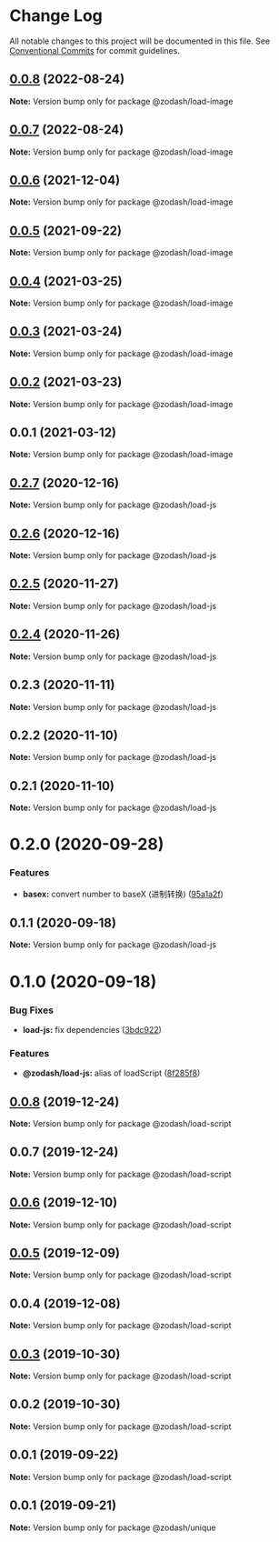 # Change Log

All notable changes to this project will be documented in this file.
See [Conventional Commits](https://conventionalcommits.org) for commit guidelines.

## [0.0.8](https://github.com/zcorky/zodash/compare/@zodash/load-image@0.0.7...@zodash/load-image@0.0.8) (2022-08-24)

**Note:** Version bump only for package @zodash/load-image





## [0.0.7](https://github.com/zcorky/zodash/compare/@zodash/load-image@0.0.6...@zodash/load-image@0.0.7) (2022-08-24)

**Note:** Version bump only for package @zodash/load-image





## [0.0.6](https://github.com/zcorky/zodash/compare/@zodash/load-image@0.0.5...@zodash/load-image@0.0.6) (2021-12-04)

**Note:** Version bump only for package @zodash/load-image





## [0.0.5](https://github.com/zcorky/zodash/compare/@zodash/load-image@0.0.4...@zodash/load-image@0.0.5) (2021-09-22)

**Note:** Version bump only for package @zodash/load-image





## [0.0.4](https://github.com/zcorky/zodash/compare/@zodash/load-image@0.0.3...@zodash/load-image@0.0.4) (2021-03-25)

**Note:** Version bump only for package @zodash/load-image





## [0.0.3](https://github.com/zcorky/zodash/compare/@zodash/load-image@0.0.2...@zodash/load-image@0.0.3) (2021-03-24)

**Note:** Version bump only for package @zodash/load-image





## [0.0.2](https://github.com/zcorky/zodash/compare/@zodash/load-image@0.0.1...@zodash/load-image@0.0.2) (2021-03-23)

**Note:** Version bump only for package @zodash/load-image





## 0.0.1 (2021-03-12)

**Note:** Version bump only for package @zodash/load-image





## [0.2.7](https://github.com/zcorky/zodash/compare/@zodash/load-js@0.2.6...@zodash/load-js@0.2.7) (2020-12-16)

**Note:** Version bump only for package @zodash/load-js





## [0.2.6](https://github.com/zcorky/zodash/compare/@zodash/load-js@0.2.5...@zodash/load-js@0.2.6) (2020-12-16)

**Note:** Version bump only for package @zodash/load-js





## [0.2.5](https://github.com/zcorky/zodash/compare/@zodash/load-js@0.2.4...@zodash/load-js@0.2.5) (2020-11-27)

**Note:** Version bump only for package @zodash/load-js





## [0.2.4](https://github.com/zcorky/zodash/compare/@zodash/load-js@0.2.3...@zodash/load-js@0.2.4) (2020-11-26)

**Note:** Version bump only for package @zodash/load-js





## 0.2.3 (2020-11-11)

**Note:** Version bump only for package @zodash/load-js





## 0.2.2 (2020-11-10)

**Note:** Version bump only for package @zodash/load-js





## 0.2.1 (2020-11-10)

**Note:** Version bump only for package @zodash/load-js





# 0.2.0 (2020-09-28)


### Features

* **basex:** convert number to baseX (进制转换) ([95a1a2f](https://github.com/zcorky/zodash/commit/95a1a2f361d73de5caa3b8e297c1643e97e40983))





## 0.1.1 (2020-09-18)

**Note:** Version bump only for package @zodash/load-js





# 0.1.0 (2020-09-18)


### Bug Fixes

* **load-js:** fix dependencies ([3bdc922](https://github.com/zcorky/zodash/commit/3bdc9228044602211cca07d92b40a7297eeb8718))


### Features

* **@zodash/load-js:** alias of loadScript ([8f285f8](https://github.com/zcorky/zodash/commit/8f285f829dd2c5686e6265544f4c8d0536e56671))





## [0.0.8](https://github.com/zcorky/zodash/compare/@zodash/load-script@0.0.7...@zodash/load-script@0.0.8) (2019-12-24)

**Note:** Version bump only for package @zodash/load-script





## 0.0.7 (2019-12-24)

**Note:** Version bump only for package @zodash/load-script





## [0.0.6](https://github.com/zcorky/zodash/compare/@zodash/load-script@0.0.5...@zodash/load-script@0.0.6) (2019-12-10)

**Note:** Version bump only for package @zodash/load-script





## [0.0.5](https://github.com/zcorky/zodash/compare/@zodash/load-script@0.0.4...@zodash/load-script@0.0.5) (2019-12-09)

**Note:** Version bump only for package @zodash/load-script





## 0.0.4 (2019-12-08)

**Note:** Version bump only for package @zodash/load-script





## [0.0.3](https://github.com/zcorky/zodash/compare/@zodash/load-script@0.0.2...@zodash/load-script@0.0.3) (2019-10-30)

**Note:** Version bump only for package @zodash/load-script





## 0.0.2 (2019-10-30)

**Note:** Version bump only for package @zodash/load-script





## 0.0.1 (2019-09-22)

**Note:** Version bump only for package @zodash/load-script





## 0.0.1 (2019-09-21)

**Note:** Version bump only for package @zodash/unique
